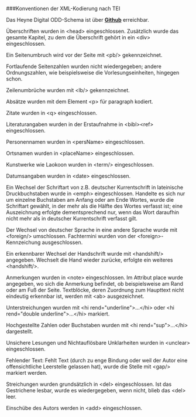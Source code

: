 ###Konventionen der XML-Kodierung nach TEI


Das Heyne Digital ODD-Schema ist über **[Github][]** erreichbar.

Überschriften wurden in \<head\> eingeschlossen. Zusätzlich wurde das
gesamte Kapitel, zu dem die Überschrift gehört in ein \<div\>
eingeschlossen.

Ein Seitenumbruch wird vor der Seite mit \<pb/\> gekennzeichnet.

Fortlaufende Seitenzahlen wurden nicht wiedergegeben; andere
Ordnungszahlen, wie beispielsweise die Vorlesungseinheiten, hingegen
schon.

Zeilenumbrüche wurden mit \<lb/\> gekennzeichnet.

Absätze wurden mit dem Element \<p\> für paragraph kodiert.

Zitate wurden in \<q\> eingeschlossen.

Literaturangaben wurden in der Erstaufnahme in \<bibl\>\<ref\>
eingeschlossen.

Personennamen wurden in \<persName\> eingeschlossen.

Ortsnamen wurden in \<placeName\> eingeschlossen.

Kunstwerke wie Laokoon wurden in \<term/\> eingeschlossen.

Datumsangaben wurden in \<date\> eingeschlossen.

Ein Wechsel der Schriftart von z.B. deutscher Kurrentschrift in
lateinische Druckbuchstaben wurde in \<emph\> eingeschlossen. Handelte
es sich nur um einzelne Buchstaben am Anfang oder am Ende Wortes, wurde
die Schriftart gewählt, in der mehr als die Hälfte des Wortes verfasst
ist; eine Auszeichnung erfolgte dementsprechend nur, wenn das Wort
daraufhin nicht mehr als in deutscher Kurrentschrift verfasst gilt.

Der Wechsel von deutscher Sprache in eine andere Sprache wurde mit
\<foreign/\> umschlossen. Fachtermini wurden von der
\<foreign\>-Kennzeichung ausgeschlossen.

Ein erkennbarer Wechsel der Handschrift wurde mit \<handshift/\>
angegeben. Wechselt die Hand wieder zurücke, erfolgte ein weiteres
\<handshift/\>.

Anmerkungen wurden in \<note\> eingeschlossen. Im Attribut place wurde
angegeben, wo sich die Anmerkung befindet, ob beispielsweise am Rand
oder am Fuß der Seite. Textblöcke, deren Zuordnung zum Haupttext nicht
eindeutig erkennbar ist, werden mit \<ab\> ausgezeichnet.

Unterstreichungen wurden mit \<hi rend="underline"\>...\</hi\> oder \<hi
rend="double underline"\>...\</hi\> markiert.

Hochgestellte Zahlen oder Buchstaben wurden mit \<hi
rend="sup"\>...\</hi\> dargestellt.

Unsichere Lesungen und Nichtauflösbare Unklarheiten wurden in
\<unclear\> eingeschlossen.

Fehlender Text: Fehlt Text (durch zu enge Bindung oder weil der Autor
eine offensichtliche Leerstelle gelassen hat), wurde die Stelle mit
\<gap/\> markiert werden.

Streichungen wurden grundsätzlich in \<del\> eingeschlossen. Ist das
Gestrichene lesbar, wurde es wiedergegeben, wenn nicht, blieb das
\<del\> leer.

Einschübe des Autors werden in \<add\> eingeschlossen.

  [Github]: https://github.com/subugoe/ropen-backend/blob/master/src/main/odd/config/ropen.odd
    "Github"
